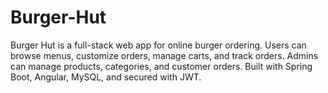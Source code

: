 # Burger-Hut
Burger Hut is a full-stack web app for online burger ordering. Users can browse menus, customize orders, manage carts, and track orders. Admins can manage products, categories, and customer orders. Built with Spring Boot, Angular, MySQL, and secured with JWT.
